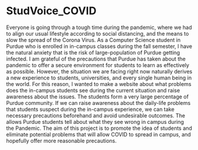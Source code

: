 # StudVoice_COVID
Everyone is going through a tough time during the pandemic, where we had to align our usual lifestyle according to social distancing, and the means to slow the spread of the Corona Virus. 
As a Computer Science student in Purdue who is enrolled in in-campus classes during the fall semester, I have the natural anxiety that is the risk of large-population of Purdue getting infected. I am grateful of the precautions that Purdue has taken about the pandemic to offer a secure environment for students to learn as effectively as possible. However, the situation we are facing right now naturally derives a new experience to students, universities, and every single human being in the world. 
For this reason, I wanted to make a website about what problems does the in-campus students see during the current situation and raise awareness about the issues. The students form a very large percentage of Purdue community. If we can raise awareness about the daily-life problems that students suspect during the in-campus experience, we can take necessary precautions beforehand and avoid undesirable outcomes.
The allows Purdue students tell about what they see wrong in campus during the Pandemic. The aim of this project is to promote the idea of students and eliminate potential problems that will allow COVID to spread in campus, and hopefully offer more reasonable precautions.

